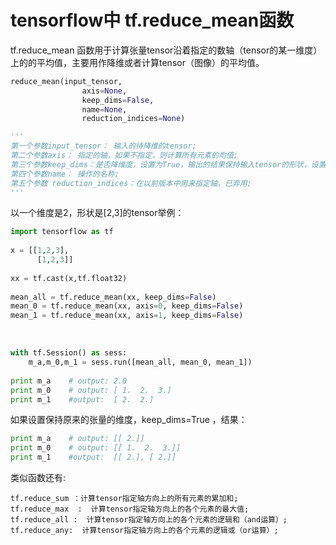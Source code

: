 # tensorflow中 tf.reduce_mean函数

tf.reduce_mean 函数用于计算张量tensor沿着指定的数轴（tensor的某一维度）上的的平均值，主要用作降维或者计算tensor（图像）的平均值。

  

```python
reduce_mean(input_tensor,
                axis=None,
                keep_dims=False,
                name=None,
                reduction_indices=None)
```

 


```python
'''
第一个参数input_tensor： 输入的待降维的tensor;
第二个参数axis： 指定的轴，如果不指定，则计算所有元素的均值;
第三个参数keep_dims：是否降维度，设置为True，输出的结果保持输入tensor的形状，设置为False，输出结果会降低维度;
第四个参数name： 操作的名称;
第五个参数 reduction_indices：在以前版本中用来指定轴，已弃用;
'''
```

 


以一个维度是2，形状是[2,3]的tensor举例：

```python
import tensorflow as tf
 
x = [[1,2,3],
      [1,2,3]]
 
xx = tf.cast(x,tf.float32)
 
mean_all = tf.reduce_mean(xx, keep_dims=False)
mean_0 = tf.reduce_mean(xx, axis=0, keep_dims=False)
mean_1 = tf.reduce_mean(xx, axis=1, keep_dims=False)
```


​     
```python
with tf.Session() as sess:
    m_a,m_0,m_1 = sess.run([mean_all, mean_0, mean_1])
 
print m_a    # output: 2.0
print m_0    # output: [ 1.  2.  3.]
print m_1    #output:  [ 2.  2.]
```

如果设置保持原来的张量的维度，keep_dims=True ，结果：

```python
print m_a    # output: [[ 2.]]
print m_0    # output: [[ 1.  2.  3.]]
print m_1    #output:  [[ 2.], [ 2.]]
```


  

类似函数还有:

    tf.reduce_sum ：计算tensor指定轴方向上的所有元素的累加和;
    tf.reduce_max  :  计算tensor指定轴方向上的各个元素的最大值;
    tf.reduce_all :  计算tensor指定轴方向上的各个元素的逻辑和（and运算）;
    tf.reduce_any:  计算tensor指定轴方向上的各个元素的逻辑或（or运算）;
